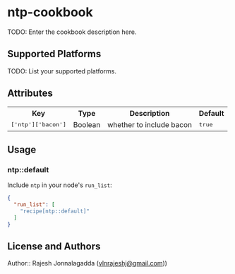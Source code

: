 # ntp-cookbook

TODO: Enter the cookbook description here.

## Supported Platforms

TODO: List your supported platforms.

## Attributes

<table>
  <tr>
    <th>Key</th>
    <th>Type</th>
    <th>Description</th>
    <th>Default</th>
  </tr>
  <tr>
    <td><tt>['ntp']['bacon']</tt></td>
    <td>Boolean</td>
    <td>whether to include bacon</td>
    <td><tt>true</tt></td>
  </tr>
</table>

## Usage

### ntp::default

Include `ntp` in your node's `run_list`:

```json
{
  "run_list": [
    "recipe[ntp::default]"
  ]
}
```

## License and Authors

Author:: Rajesh Jonnalagadda (vlnrajeshj@gmail.com))
